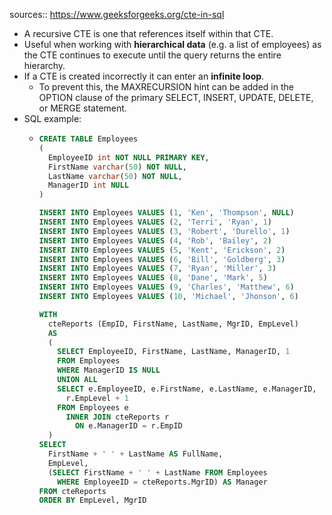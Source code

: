 sources:: https://www.geeksforgeeks.org/cte-in-sql

- A recursive CTE is one that references itself within that CTE.
- Useful when working with **hierarchical data** (e.g. a list of employees) as the CTE continues to execute until the query returns the entire hierarchy.
- If a CTE is created incorrectly it can enter an **infinite loop**.
	- To prevent this, the MAXRECURSION hint can be added in the OPTION clause of the primary SELECT, INSERT, UPDATE, DELETE, or MERGE statement.
- SQL example:
	- ```sql
	  CREATE TABLE Employees
	  (
	    EmployeeID int NOT NULL PRIMARY KEY,
	    FirstName varchar(50) NOT NULL,
	    LastName varchar(50) NOT NULL,
	    ManagerID int NULL
	  )
	  
	  INSERT INTO Employees VALUES (1, 'Ken', 'Thompson', NULL)
	  INSERT INTO Employees VALUES (2, 'Terri', 'Ryan', 1)
	  INSERT INTO Employees VALUES (3, 'Robert', 'Durello', 1)
	  INSERT INTO Employees VALUES (4, 'Rob', 'Bailey', 2)
	  INSERT INTO Employees VALUES (5, 'Kent', 'Erickson', 2)
	  INSERT INTO Employees VALUES (6, 'Bill', 'Goldberg', 3)
	  INSERT INTO Employees VALUES (7, 'Ryan', 'Miller', 3)
	  INSERT INTO Employees VALUES (8, 'Dane', 'Mark', 5)
	  INSERT INTO Employees VALUES (9, 'Charles', 'Matthew', 6)
	  INSERT INTO Employees VALUES (10, 'Michael', 'Jhonson', 6) 
	  
	  WITH
	    cteReports (EmpID, FirstName, LastName, MgrID, EmpLevel)
	    AS
	    (
	      SELECT EmployeeID, FirstName, LastName, ManagerID, 1
	      FROM Employees
	      WHERE ManagerID IS NULL
	      UNION ALL
	      SELECT e.EmployeeID, e.FirstName, e.LastName, e.ManagerID, 
	        r.EmpLevel + 1
	      FROM Employees e
	        INNER JOIN cteReports r
	          ON e.ManagerID = r.EmpID
	    )
	  SELECT
	    FirstName + ' ' + LastName AS FullName, 
	    EmpLevel,
	    (SELECT FirstName + ' ' + LastName FROM Employees 
	      WHERE EmployeeID = cteReports.MgrID) AS Manager
	  FROM cteReports 
	  ORDER BY EmpLevel, MgrID 
	  
	  ```